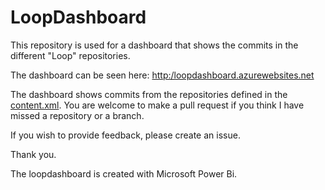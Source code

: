 # LoopDashboard

This repository is used for a dashboard that shows the commits in the different "Loop" repositories.

The dashboard can be seen here: [http:/loopdashboard.azurewebsites.net](http:/loopdashboard.azurewebsites.net)

The dashboard shows commits from the repositories defined in the [content.xml](https://github.com/cfaagaard/LoopDashboard/blob/master/Content.xml). You are welcome to make a pull request if you think I have missed a repository or a branch.

If you wish to provide feedback, please create an issue. 


Thank you.

The loopdashboard is created with Microsoft Power Bi.

